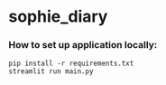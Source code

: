 # sophie_diary

### How to set up application locally:

```
pip install -r requirements.txt
streamlit run main.py
```
